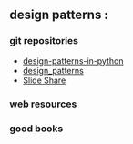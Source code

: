 design patterns :
---------------------------


### git repositories

* [design-patterns-in-python](https://github.com/gennad/design-patterns-in-python)
* [design_patterns](http://sourcemaking.com/design_patterns)
* [Slide Share](http://www.slideshare.net/cjgiridhar/design-patterns-in-python-v01)


### web resources


### good books




